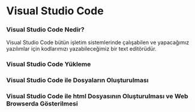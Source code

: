 # Visual Studio Code

### Visual Studio Code Nedir?

Visual Studio Code bütün işletim sistemlerinde çalışabilen ve yapacağımız yazılımlar için kodlarımızı yazabileceğimiz bir text editörüdür. 


### Visual Studio Code Yükleme



### Visual Studio Code ile Dosyaların Oluşturulması



### Visual Studio Code ile html Dosyasının Oluşturulması ve Web Browserda Gösterilmesi
